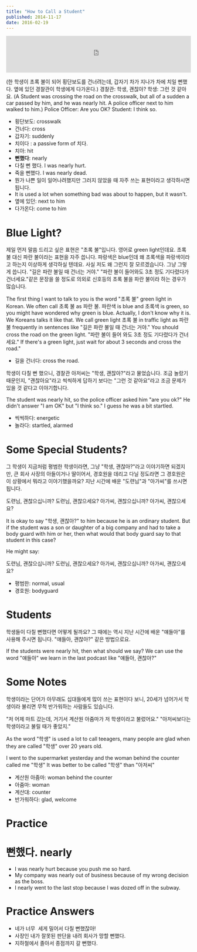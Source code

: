```yaml
---
title: "How to Call a Student"
published: 2014-11-17
date: 2016-02-19
---
```

<iframe id="audio_iframe" src="https://www.podbean.com/media/player/audio/postId/5374453/url/http%253A%252F%252Fwiseinit.podbean.com%252Fe%252Fhow-to-call-a-student%252F/initByJs/1/auto/1?skin=5" width="100%" height="100" frameborder="0" scrolling="no"></iframe>



(한 학생이 초록 불이 되어 횡단보도를 건너려는데, 갑자기 차가 지나가 차에 치일 뻔했다. 옆에 있던 경찰관이 학생에게 다가온다.)
경찰관: 학생, 괜찮아?
학생: 그런 것 같아요.
(A Student was crossing the road on the crosswalk, but all of a sudden a car passed by him, and he was nearly hit. A police officer next to him walked to him.)
Police Officer: Are you OK?
Student: I think so.

* 횡단보도: crosswalk
* 건너다: cross
* 갑자기: suddenly
* 치이다 : a passive form of 치다.
 * 치아: hit
* <span style="color: # ff0000;"><strong>뻔했다</strong></span>: nearly
 * 다칠 뻔 했다. I was nearly hurt.
 * 죽을 뻔했다. I was nearly dead.
 * 뭔가 나쁜 일이 일어나려했지만 그러지 않았을 때 자주 쓰는 표현이라고 생각하시면 됩니다.
 * It is used a lot when something bad was about to happen, but it wasn't.
* 옆에 있던: next to him
* 다가온다: come to him


#  Blue Light?

제일 먼저 말씀 드리고 싶은 표현은 "초록 불"입니다. 영어로 green light인데요. 초록 불 대신 파란 불이라는 표현을 자주 씁니다. 파랑색은 blue인데 왜 초록색을 파랑색이라고 하는지 이상하게 생각하실 텐데요. 사실 저도 왜 그런지 잘 모르겠습니다. 그냥 그렇게 씁니다. "길은 파란 불일 때 건너는 거야." "파란 불이 들어와도 3초 정도 기다렸다가 건너세요."같은 문장을 쓸 정도로 의외로 신호등의 초록 불을 파란 불이라 하는 경우가 많습니다.

The first thing I want to talk to you is the word "초록 불" green light in Korean. We often call 초록 불 as 파란 불. 파란색 is blue and 초록색 is green, so you might have wondered why green is blue. Actually, I don't know why it is. We Koreans talks it like that. We call green light 초록 불 in traffic light as 파란 불 frequently in sentences like "길은 파란 불일 때 건너는 거야." You should cross the road on the green light. "파란 불이 들어 와도 3초 정도 기다렸다가 건너세요." If there's a green light, just wait for about 3 seconds and cross the road."

* 길을 건너다: cross the road.

학생이 다칠 뻔 했으니, 경찰관 아저씨는 "학생, 괜찮아?"라고 물었습니다. 조금 놀랐기 때문인지, "괜찮아요"라고 씩씩하게 답하기 보다는 "그런 것 같아요"라고 조금 문제가 있을 것 같다고 이야기합니다.

The student was nearly hit, so the police officer asked him "are you ok?" He didn't answer "I am OK" but "I think so." I guess he was a bit startled.

* 씩씩하다: energetic
* 놀라다: startled, alarmed


#  Some Special Students?

그 학생이 지금처럼 평범한 학생이라면, 그냥 "학생, 괜찮아?"라고 이야기하면 되겠지만, 큰 회사 사장의 아들이거나 딸이어서, 경호원을 데리고 다닐 정도라면 그 경호원은 이 상황에서 뭐라고 이야기했을까요? 지난 시간에 배운 "도련님"과 "아가씨"를 쓰시면 됩니다.

도련님, 괜찮으십니까? 도련님, 괜찮으세요?
아가씨, 괜찮으십니까? 아가씨, 괜찮으세요?

It is okay to say "학생, 괜찮아?" to him because he is an ordinary student. But if the student was a son or daughter of a big company and had to take a body guard with him or her, then what would that body guard say to that student in this case?

He might say:

도련님, 괜찮으십니까? 도련님, 괜찮으세요?
아가씨, 괜찮으십니까? 아가씨, 괜찮으세요?

* 평범한: normal, usual
* 경호원: bodyguard


#  Student<span style="color: # ff0000;"><em>s</em></span>

학생들이 다칠 뻔했다면 어떻게 될까요? 그 때에는 역시 지난 시간에 배운 "얘들아"를 사용해 주시면 됩니다. "얘들아, 괜찮아?" 같은 방법으로요.

If the students were nearly hit, then what should we say? We can use the word "얘들아" we learn in the last podcast like "얘들아, 괜찮아?"

#  Some Notes

학생이라는 단어가 아무래도 십대들에게 많이 쓰는 표현이다 보니, 20세가 넘어가서 학생이라 불리면 무척 반가워하는 사람들도 있습니다.

"저 어제 마트 갔는데, 거기서 계산원 아줌마가 저 학생이라고 불렀어요."
"아저씨보다는 학생이라고 불릴 때가 좋았지."

As the word "학생" is used a lot to call teeagers, many people are glad when they are called "학생" over 20 years old.

I went to the supermarket yesterday and the woman behind the counter called me "학생"
It was better to be called "학생" than "아저씨"

* 계산원 아줌마: woman behind the counter
 * 아줌마: woman
 * 계산대: counter
* 반가워하다: glad, welcome


#  Practice

#  뻔했다. nearly

* I was nearly hurt because you push me so hard.
* My company was nearly out of business because of my wrong decision as the boss.
* I nearly went to the last stop because I was dozed off in the subway.

#  Practice Answers

* 네가 너무  세게 밀어서 다칠 뻔했잖아!
* 사장인 내가 잘못된 판단을 내려 회사가 망할 뻔했다.
* 지하철에서 졸아서 종점까지 갈 뻔했다.
